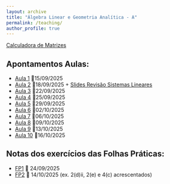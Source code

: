 ```yaml
---
layout: archive
title: "Álgebra Linear e Geometria Analítica - A"
permalink: /teaching/
author_profile: true
---
```



[Calculadora de Matrizes](https://matrixcalc.org/)

Apontamentos Aulas: 
------
- [Aula 1](https://juliana-cunha.github.io/files/Aula%201.pdf) 📅15/09/2025
- [Aula 2](https://juliana-cunha.github.io/files/Aula%202.pdf) 📅18/09/2025  +  [Slides Revisão Sistemas Lineares](https://juliana-cunha.github.io/files/Revis%C3%A3o_sistemas_lineares.pdf)
- [Aula 3](https://juliana-cunha.github.io/files/Aula%203.pdf) 📅22/09/2025
- [Aula 4](https://juliana-cunha.github.io/files/Aula%204.pdf) 📅25/09/2025
- [Aula 5](https://juliana-cunha.github.io/files/Aula%205.pdf) 📅29/09/2025
- [Aula 6](https://juliana-cunha.github.io/files/Aula%206.pdf) 📅02/10/2025
- [Aula 7](https://juliana-cunha.github.io/files/Aula%207.pdf) 📅06/10/2025
- [Aula 8](https://juliana-cunha.github.io/files/Aula%208.pdf) 📅09/10/2025
- [Aula 9](https://juliana-cunha.github.io/files/Aula%209.pdf) 📅13/10/2025
- [Aula 10](https://juliana-cunha.github.io/files/Aula%210.pdf) 📅16/10/2025 

Notas dos exercícios das Folhas Práticas:
------
- [FP1](https://juliana-cunha.github.io/files/FP1_res.pdf) 📅 24/09/2025
- [FP2](https://juliana-cunha.github.io/files/FP2_res.pdf) 📅 14/10/2025 (ex. 2(d)ii, 2(e) e 4(c) acrescentados)


  

